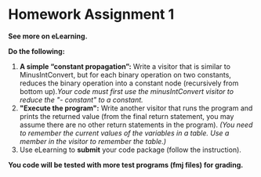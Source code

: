 # Homework Assignment 1

**See more on eLearning.**

**Do the following:**

1. **A simple “constant propagation”:** Write a visitor that is similar to MinusIntConvert, but for each binary operation on two constants, reduces the binary operation into a constant node (recursively from bottom up).*Your code must first use the minusIntConvert visitor to reduce the "- constant" to a constant.*
2. **"Execute the program":** Write another visitor that runs the program and prints the returned value (from the final return statement, you may assume there are no other return statements in the program). *(You need to remember the current values of the variables in a table. Use a member in the visitor to remember the table.)*
3. Use eLearning to **submit** your code package (follow the instruction). 

**You code will be tested with more test programs (fmj files) for grading.**
